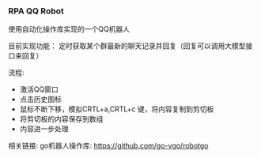 ### RPA QQ Robot
使用自动化操作库实现的一个QQ机器人


目前实现功能： 定时获取某个群最新的聊天记录并回复（回复可以调用大模型接口来回复）

流程:
- 激活QQ窗口
- 点击历史图标
- 鼠标不断下移，模拟CRTL+a,CRTL+c 键，将内容复制到剪切板
- 将剪切板的内容保存到数组
- 内容进一步处理

相关链接:
go机器人操作库: https://github.com/go-vgo/robotgo